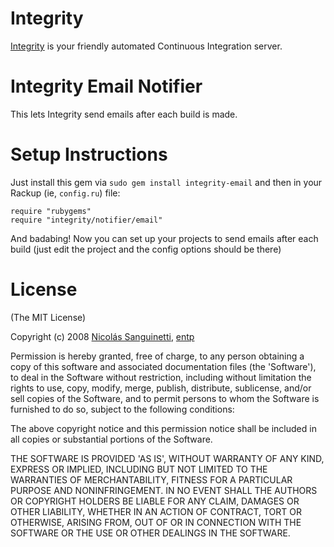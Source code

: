 Integrity
=========

[Integrity][] is your friendly automated Continuous Integration server.

Integrity Email Notifier
========================

This lets Integrity send emails after each build is made.

Setup Instructions
==================

Just install this gem via `sudo gem install integrity-email` and then in your
Rackup (ie, `config.ru`) file:

    require "rubygems"
    require "integrity/notifier/email"

And badabing! Now you can set up your projects to send emails after
each build (just edit the project and the config options should be
there)

License
=======

(The MIT License)

Copyright (c) 2008 [Nicolás Sanguinetti][foca], [entp][]

Permission is hereby granted, free of charge, to any person obtaining
a copy of this software and associated documentation files (the
'Software'), to deal in the Software without restriction, including
without limitation the rights to use, copy, modify, merge, publish,
distribute, sublicense, and/or sell copies of the Software, and to
permit persons to whom the Software is furnished to do so, subject to
the following conditions:

The above copyright notice and this permission notice shall be
included in all copies or substantial portions of the Software.

THE SOFTWARE IS PROVIDED 'AS IS', WITHOUT WARRANTY OF ANY KIND,
EXPRESS OR IMPLIED, INCLUDING BUT NOT LIMITED TO THE WARRANTIES OF
MERCHANTABILITY, FITNESS FOR A PARTICULAR PURPOSE AND NONINFRINGEMENT.
IN NO EVENT SHALL THE AUTHORS OR COPYRIGHT HOLDERS BE LIABLE FOR ANY
CLAIM, DAMAGES OR OTHER LIABILITY, WHETHER IN AN ACTION OF CONTRACT,
TORT OR OTHERWISE, ARISING FROM, OUT OF OR IN CONNECTION WITH THE
SOFTWARE OR THE USE OR OTHER DEALINGS IN THE SOFTWARE.

[Integrity]: http://integrityapp.com
[foca]:      http://nicolassanguinetti.info
[entp]:      http://entp.com
